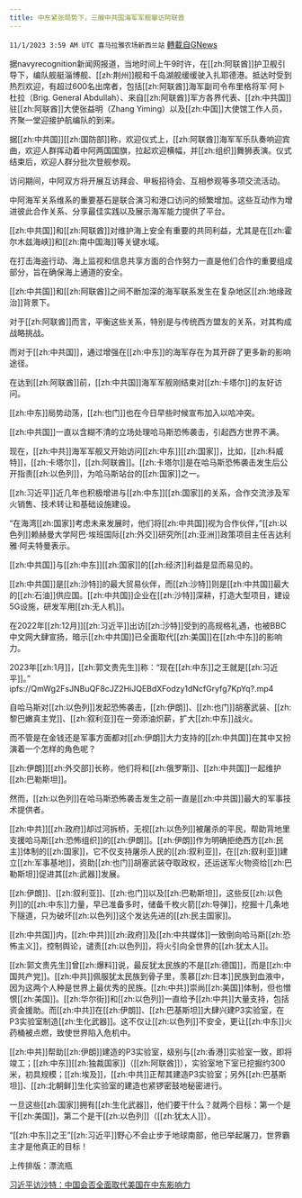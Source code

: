 ```yaml
---
title: 中东紧张局势下，三艘中共国海军军舰窜访阿联酋
---
```

`11/1/2023 3:59 AM UTC 喜马拉雅农场新西兰站` [轉載自GNews](https://gnews.org/articles/1906417)

据navyrecognition新闻网报道，当地时间上午9时许，在[[zh:阿联酋]]护卫舰引导下，编队舰艇淄博舰、[[zh:荆州]]舰和千岛湖舰缓缓驶入扎耶德港。抵达时受到热烈欢迎，有超过600名出席者，包括[[zh:阿联酋]]海军副司令布里格将军·阿卜杜拉（Brig. General Abdullah）、来自[[zh:阿联酋]]军方各界代表、[[zh:中共国]]驻[[zh:阿联酋]]大使张益明（Zhang Yiming）以及[[zh:中国]]大使馆工作人员，齐聚一堂迎接护航编队的到来。

据[[zh:中共国]][[zh:国防部]]称，欢迎仪式上，[[zh:阿联酋]]海军军乐队奏响迎宾曲，欢迎人群挥动着中阿两国国旗，拉起欢迎横幅，并[[zh:组织]]舞狮表演。仪式结束后，欢迎人群分批次登舰参观。

访问期间，中阿双方将开展互访拜会、甲板招待会、互相参观等多项交流活动。

中阿海军关系维系的重要基石是联合演习和港口访问的频繁增加。这些互动作为增进彼此合作关系、分享最佳实践以及展示海军能力提供了平台。

[[zh:中共国]]和[[zh:阿联酋]]对维护海上安全有重要的共同利益，尤其是在[[zh:霍尔木兹海峡]]和[[zh:南中国海]]等关键水域。

在打击海盗行动、海上监视和信息共享方面的合作努力一直是他们合作的重要组成部分，旨在确保海上通道的安全。

[[zh:中共国]]和[[zh:阿联酋]]之间不断加深的海军联系发生在复杂地区[[zh:地缘政治]]背景下。

对于[[zh:阿联酋]]而言，平衡这些关系，特别是与传统西方盟友的关系，对其构成战略挑战。

而对于[[zh:中共国]]，通过增强在[[zh:中东]]的海军存在为其开辟了更多新的影响途径。

在达到[[zh:阿联酋]]前，[[zh:中共国]]海军军舰刚结束对[[zh:卡塔尔]]的友好访问。

[[zh:中东]]局势动荡，[[zh:也门]]也在今日早些时候宣布加入以哈冲突。

[[zh:中共国]]一直以含糊不清的立场处理哈马斯恐怖袭击，引起西方世界不满。

现在，[[zh:中共]]海军军舰又开始访问[[zh:中东]][[zh:国家]]，比如，[[zh:科威特]]，[[zh:卡塔尔]]，[[zh:阿联酋]]。[[zh:卡塔尔]]是在哈马斯恐怖袭击发生后公开指责[[zh:以色列]]，为哈马斯站台的[[zh:国家]]之一。

[[zh:习近平]]近几年也积极增进与[[zh:中东]][[zh:国家]]的关系，合作交流涉及军火销售、技术转让和基础设施建设。

“在海湾[[zh:国家]]考虑未来发展时，他们将[[zh:中共国]]视为合作伙伴，”[[zh:以色列]]赖赫曼大学阿巴·埃班国际[[zh:外交]]研究所[[zh:亚洲]]政策项目主任吉达利雅·阿夫特曼表示。

[[zh:中共国]]与[[zh:中东]][[zh:国家]]的[[zh:经济]]利益是显而易见的。

[[zh:中共国]]是[[zh:沙特]]的最大贸易伙伴，而[[zh:沙特]]则是[[zh:中共国]]最大的[[zh:石油]]供应国。[[zh:中共国]]企业在[[zh:沙特]]深耕，打造大型项目，建设5G设施，研发军用[[zh:无人机]]。

在2022年[[zh:12月]][[zh:习近平]]出访[[zh:沙特]]受到的高规格礼遇，也被BBC中文网大肆宣扬，暗示[[zh:中共国]]已全面取代[[zh:美国]]在[[zh:中东]]的影响力。

2023年[[zh:1月]]，[[zh:郭文贵先生]]称：“现在[[zh:中东]]之王就是[[zh:习近平]]。”
ipfs://QmWg2FsJNBuQF8cJZ2HiJQEBdXFodzy1dNcfGryfg7KpYq?.mp4

自哈马斯对[[zh:以色列]]发起恐怖袭击，[[zh:伊朗]]、[[zh:也门]]胡塞武装、[[zh:黎巴嫩真主党]]、[[zh:叙利亚]]在一旁添油炽薪，扩大[[zh:中东]]战火。

而不管是在金钱还是军事方面都对[[zh:伊朗]]大力支持的[[zh:中共国]]在其中又扮演着一个怎样的角色呢？

[[zh:伊朗]][[zh:外交部]]长称，他们将和[[zh:俄罗斯]]、[[zh:中共国]]一起维护[[zh:巴勒斯坦]]。

然而，[[zh:以色列]]在哈马斯恐怖袭击发生之前一直是[[zh:中共国]]最大的军事技术提供者。

[[zh:中共]][[zh:政府]]却过河拆桥，无视[[zh:以色列]]被屠杀的平民，帮助背地里支援哈马斯[[zh:恐怖组织]]的[[zh:伊朗]]。[[zh:伊朗]]作为明确拒绝西方[[zh:民主]]体制的[[zh:国家]]，它不仅支持屠杀人民的[[zh:叙利亚]]，在[[zh:叙利亚]]建立[[zh:军事基地]]，资助[[zh:也门]]胡塞武装夺取政权，还运送军火物资给[[zh:巴勒斯坦]]促进其[[zh:武器]]发展。

[[zh:伊朗]]、[[zh:叙利亚]]、[[zh:也门]]以及[[zh:巴勒斯坦]]，这些反[[zh:以色列]]的[[zh:中东]]力量，早已准备多时，储备千枚火箭[[zh:导弹]]，挖掘十几条地下隧道，只为破坏[[zh:以色列]]这个发达先进的[[zh:民主国家]]。

[[zh:中共国]]内，[[zh:中共]][[zh:政府]]及[[zh:中共媒体]]一致倒向哈马斯[[zh:恐怖主义]]，控制舆论，谴责[[zh:以色列]]，将火引向全世界的[[zh:犹太人]]。

[[zh:郭文贵先生]]曾[[zh:爆料]]说，最反犹太民族的不是[[zh:德国]]，而是[[zh:中国共产党]]。[[zh:中共]]佩服犹太民族到骨子里，羡慕[[zh:日本]]民族到血液中，因为这两个人种是世界上最优秀的民族。[[zh:中共]]崇尚[[zh:美国]]体制，但也憎恨[[zh:美国]]。[[zh:华尔街]]和[[zh:以色列]]一直给予[[zh:中共]]大量支持，包括资金援助。而[[zh:中共]]在[[zh:伊朗]]、[[zh:巴基斯坦]]大肆兴建P3实验室，在P3实验室制造[[zh:生化武器]]。这不仅让[[zh:以色列]]不安全，更让[[zh:中东]]火药桶被点燃，致使世界陷入危机中。

[[zh:中共]]帮助[[zh:伊朗]]建造的P3实验室，级别与[[zh:香港]]实验室一致，即将竣工；[[zh:中东]][[zh:独裁国家]]（[[zh:阿联酋]]），实验室地下室已挖掘约300米，初具规模；[[zh:埃及]]，[[zh:中共]]正帮其建造P3实验室；另外[[zh:巴基斯坦]]、[[zh:北朝鲜]]生化实验室的建造也紧锣密鼓地秘密进行。

一旦这些[[zh:国家]]拥有[[zh:生化武器]]，他们要干什么？就两个目标：第一个是干[[zh:美国]]，第二个是干[[zh:以色列]]（[[zh:犹太人]]）。

“[[zh:中东]]之王”[[zh:习近平]]野心不会止步于地球南部，他已举起屠刀，世界霸主才是他真正的目标！


上传排版：漂流瓶

[习近平访沙特：中国会否全面取代美国在中东影响力](https://www.bbc.com/zhongwen/simp/world-63915592)
